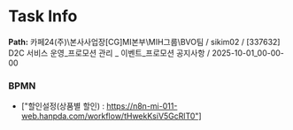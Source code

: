 # Task Info

**Path:** 카페24(주)\본사사업장\[CG]MI본부\MIH그룹\BVO팀 / sikim02 / [337632] D2C 서비스 운영_프로모션 관리 _ 이벤트_프로모션 공지사항 / 2025-10-01_00-00-00

### BPMN
- ["할인설정(상품별 할인) : https://n8n-mi-011-web.hanpda.com/workflow/tHwekKsiV5GcRlT0"]

